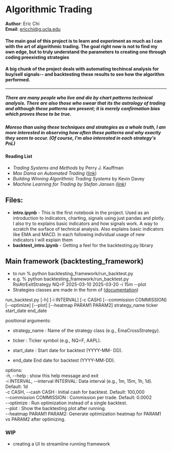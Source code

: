 # Algorithmic Trading

**Author**: Eric Chi  
**Email**: ericchi@g.ucla.edu

#### The main goal of this project is to learn and experiment as much as I can with the art of algorithmic trading. The goal right now is not to find my own edge, but to truly understand the parameters to creating one through coding preexisting strategies
#### A big chunk of the project deals with automating techincal analysis for buy/sell signals-- and backtesting these results to see how the algorithm performed.
---
##### There are many people who live and die by chart patterns technical analysis. There are also those who swear that its the astrology of trading and although these patterns are present; it is merely confirmation bias which proves these to be true.

##### Moreso than using these techniques and strategies as a whole truth, I am more interested in observing how often these patterns and why exactly they seem to occur. (Of course, I'm also interested in each strategy's PnL)

#### Reading List
- *Trading Systems and Methods* by Perry J. Kauffman
- *Max Dama on Automated Trading* ([link](http://isomorphisms.sdf.org/maxdama.pdf))
- *Building Winning Algorithmic Trading Systems* by Kevin Davey
- *Machine Learning for Trading by Stefan Jansen ([link](https://github.com/stefan-jansen/machine-learning-for-trading))* 

## Files:
- __intro.ipynb__ - This is the first notebook in the project. Used as an introduction to indicators, charting, signals using just pandas and plotly. I also try to explains basic indicators and how signals work. A way to scratch the surface of technical analysis. Also explains basic indicators like EMA and MACD. In each following individual usage of new indicators I will explain them
- __backtest_intro.ipynb__ - Getting a feel for the backtesting.py library


## Main framework (backtesting_framework)
- to run % python backtesting_framework/run_backtest.py
- e.g. % python backtesting_framework/run_backtest.py RsiAtrExitStrategy NQ=F 2025-03-10 2025-03-20 -i 15m  --plot
- Strategies classes are made in the form of ([documentation](https://kernc.github.io/backtesting.py/doc/backtesting/backtesting.html#gsc.tab=0))

run_backtest.py [-h] [-i INTERVAL] [-c CASH]
                       [--commission COMMISSION]
                       [--optimize] [--plot]
                       [--heatmap PARAM1 PARAM2]
                       strategy_name ticker start_date
                       end_date

positional arguments:
  - strategy_name         : Name of the strategy class (e.g.,
                        EmaCrossStrategy).

  - ticker                : Ticker symbol (e.g., NQ=F, AAPL).
  - start_date            : Start date for backtest (YYYY-MM-
                        DD).
  - end_date              End date for backtest (YYYY-MM-DD).

options:  
  -h, --help            : show this help message and exit  
  -i INTERVAL, --interval INTERVAL: 
                        Data interval (e.g., 1m, 15m, 1h,
                        1d). Default: 1d  
  -c CASH, --cash CASH  : Initial cash for backtest. Default:
                        100,000  
  --commission COMMISSION :
                        Commission per trade. Default:
                        0.0002  
  --optimize            : Run optimization instead of a single
                        backtest.  
  --plot                : Show the backtesting plot after
                        running.  
  --heatmap PARAM1 PARAM2: 
                        Generate optimization heatmap for
                        PARAM1 vs PARAM2 after optimizing.

### WIP
- creating a UI to streamline running framework